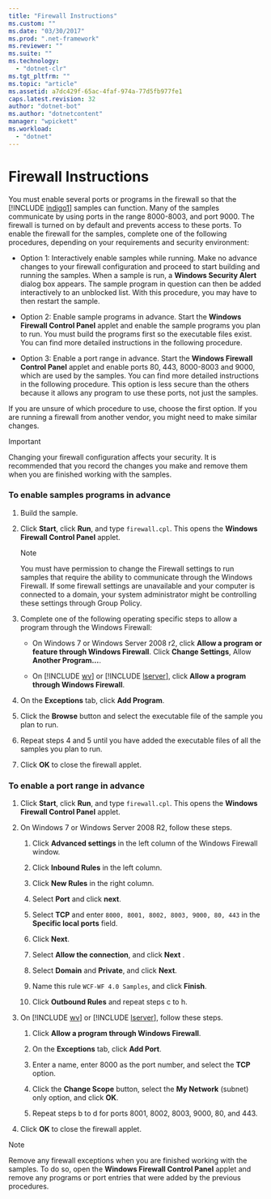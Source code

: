 ```yaml
---
title: "Firewall Instructions"
ms.custom: ""
ms.date: "03/30/2017"
ms.prod: ".net-framework"
ms.reviewer: ""
ms.suite: ""
ms.technology: 
  - "dotnet-clr"
ms.tgt_pltfrm: ""
ms.topic: "article"
ms.assetid: a7dc429f-65ac-4faf-974a-77d5fb977fe1
caps.latest.revision: 32
author: "dotnet-bot"
ms.author: "dotnetcontent"
manager: "wpickett"
ms.workload: 
  - "dotnet"
---
```

# Firewall Instructions
You must enable several ports or programs in the firewall so that the [!INCLUDE [indigo1](../../../../includes/indigo1-md.md)] samples can function. Many of the samples communicate by using ports in the range 8000-8003, and port 9000. The firewall is turned on by default and prevents access to these ports. To enable the firewall for the samples, complete one of the following procedures, depending on your requirements and security environment:  
  
-   Option 1: Interactively enable samples while running. Make no advance changes to your firewall configuration and proceed to start building and running the samples. When a sample is run, a **Windows Security Alert** dialog box appears. The sample program in question can then be added interactively to an unblocked list. With this procedure, you may have to then restart the sample.  
  
-   Option 2: Enable sample programs in advance. Start the **Windows Firewall Control Panel** applet and enable the sample programs you plan to run. You must build the programs first so the executable files exist. You can find more detailed instructions in the following procedure.  
  
-   Option 3: Enable a port range in advance. Start the **Windows Firewall** **Control Panel** applet and enable ports 80, 443, 8000-8003 and 9000, which are used by the samples. You can find more detailed instructions in the following procedure. This option is less secure than the others because it allows any program to use these ports, not just the samples.  
  
 If you are unsure of which procedure to use, choose the first option. If you are running a firewall from another vendor, you might need to make similar changes.  
  
> [!IMPORTANT]
>  Changing your firewall configuration affects your security. It is recommended that you record the changes you make and remove them when you are finished working with the samples.  
  
### To enable samples programs in advance  
  
1. Build the sample.  
  
2. Click **Start**, click **Run**, and type `firewall.cpl`. This opens the **Windows Firewall Control Panel** applet.  
  
   > [!NOTE]
   >  You must have permission to change the Firewall settings to run samples that require the ability to communicate through the Windows Firewall. If some firewall settings are unavailable and your computer is connected to a domain, your system administrator might be controlling these settings through Group Policy.  
  
3. Complete one of the following operating specific steps to allow a program through the Windows Firewall:  
  
   - On Windows 7 or Windows Server 2008 r2, click **Allow a program or feature through Windows Firewall**. Click **Change Settings**, Allow **Another Program…**.  
  
   - On [!INCLUDE [wv](../../../../includes/wv-md.md)] or [!INCLUDE [lserver](../../../../includes/lserver-md.md)], click **Allow a program through Windows Firewall**.  
  
4. On the **Exceptions** tab, click **Add Program**.  
  
5. Click the **Browse** button and select the executable file of the sample you plan to run.  
  
6. Repeat steps 4 and 5 until you have added the executable files of all the samples you plan to run.  
  
7. Click **OK** to close the firewall applet.  
  
### To enable a port range in advance  
  
1. Click **Start**, click **Run**, and type `firewall.cpl`. This opens the **Windows Firewall Control Panel** applet.  
  
2. On Windows 7 or Windows Server 2008 R2, follow these steps.  
  
   1.  Click **Advanced settings** in the left column of the Windows Firewall window.  
  
   2.  Click **Inbound Rules** in the left column.  
  
   3.  Click **New Rules** in the right column.  
  
   4.  Select **Port** and click **next**.  
  
   5.  Select **TCP** and enter `8000, 8001, 8002, 8003, 9000, 80, 443` in the **Specific local ports** field.  
  
   6.  Click **Next**.  
  
   7.  Select **Allow the connection**, and click **Next** .  
  
   8.  Select **Domain** and **Private**, and click **Next**.  
  
   9. Name this rule `WCF-WF 4.0 Samples`, and click **Finish**.  
  
   10. Click **Outbound Rules** and repeat steps c to h.  
  
3. On [!INCLUDE [wv](../../../../includes/wv-md.md)] or [!INCLUDE [lserver](../../../../includes/lserver-md.md)], follow these steps.  
  
   1.  Click **Allow a program through Windows Firewall**.  
  
   2.  On the **Exceptions** tab, click **Add Port**.  
  
   3.  Enter a name, enter 8000 as the port number, and select the **TCP** option.  
  
   4.  Click the **Change Scope** button, select the **My Network** (subnet) only option, and click **OK**.  
  
   5.  Repeat steps b to d for ports 8001, 8002, 8003, 9000, 80, and 443.  
  
4. Click **OK** to close the firewall applet.  
  
> [!NOTE]
>  Remove any firewall exceptions when you are finished working with the samples. To do so, open the **Windows Firewall Control Panel** applet and remove any programs or port entries that were added by the previous procedures.
